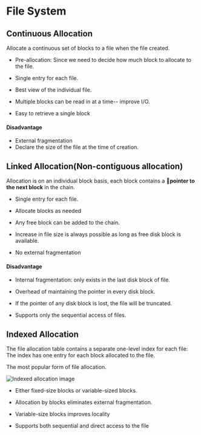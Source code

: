 # File System

## Continuous Allocation
Allocate a continuous set of blocks to a file when the file created.

* Pre-allocation: Since we need to decide how much block to allocate to the file.

* Single entry for each file.

* Best view of the individual file.

* Multiple blocks can be read in at a time-- improve I/O.

* Easy to retrieve a single block

#### Disadvantage
* External fragmentation
* Declare the size of the file at the time of creation.

## Linked Allocation(Non-contiguous allocation)
Allocation is on an individual block basis, each block contains a **pointer to the next block** in the chain.

* Single entry for each file.

* Allocate blocks as needed

* Any free block can be added to the chain.

* Increase in file size is always possible as long as free disk block is available.

* No external fragmentation

#### Disadvantage

* Internal fragmentation: only exists in the last disk block of file.

* Overhead of maintaining the pointer in every disk block.

* If the pointer of any disk block is lost, the file will be truncated.

* Supports only the sequential access of files.

## Indexed Allocation
The file allocation table contains a separate one-level index for each file: The index has one entry for each block allocated to the file.

The most popular form of file allocation.

![Indexed allocation image](https://cdncontribute.geeksforgeeks.org/wp-content/uploads/directory-indexing.jpg)

* Either fixed-size blocks or variable-sized blocks.

* Allocation by blocks eliminates external fragmentation.

* Variable-size blocks improves locality

* Supports both sequential and direct access to the file
